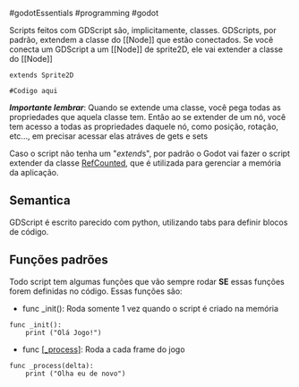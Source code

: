 #godotEssentials #programming #godot 

Scripts feitos com GDScript são, implicitamente, classes. GDScripts, por padrão, extendem a classe do [[Node]] que estão conectados. Se você conecta um GDScript a um [[Node]] de sprite2D, ele vai extender a classe do [[Node]]

```GDScript
extends Sprite2D

#Codigo aqui
```

***Importante lembrar***: Quando se extende uma classe, você pega todas as propriedades que aquela classe tem. Então ao se extender de um nó, você tem acesso a todas as propriedades daquele nó, como posição, rotação, etc..., em precisar acessar elas atráves de gets e sets

Caso o script não tenha um "*extend*s", por padrão o Godot vai fazer o script extender da classe [RefCounted](https://docs.godotengine.org/en/stable/classes/class_refcounted.html#class-refcounted), que é utilizada para gerenciar a memória da aplicação.

## Semantica

GDScript é escrito parecido com python, utilizando tabs para definir blocos de código.
## Funções padrões

Todo script tem algumas funções que vão sempre rodar **SE** essas funções forem definidas no código. Essas funções são:

- func \_init(): Roda somente 1 vez quando o script é criado na memória
```GDScript
func _init():
	print ("Olá Jogo!")
```

- func [[_process]](delta): Roda a cada frame do jogo
```GDSCript
func _process(delta):
	print ("Olha eu de novo")
```